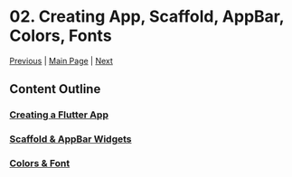 # 02. Creating App, Scaffold, AppBar, Colors, Fonts

[Previous](/01.%20Introduction%20&%20Setup/) | [Main Page](/) | [Next](/03.%20Widgets%20-%20Images,%20Buttons,%20Icons,%20Containers%20&%20Padding,%20Rows,%20Columns/)

## Content Outline

### [Creating a Flutter App](create-app.md)

### [Scaffold & AppBar Widgets](scaffold.md)

### [Colors & Font](coloursfont.md)
